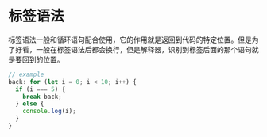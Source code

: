 # 标签语法

标签语法一般和循环语句配合使用，它的作用就是返回到代码的特定位置。但是为了好看，一般在标签语法后都会换行，但是解释器，识别到标签后面的那个语句就是要回到的位置。

```js
// example
back: for (let i = 0; i < 10; i++) {
  if (i === 5) {
    break back;
  } else {
    console.log(i);
  }
}

```